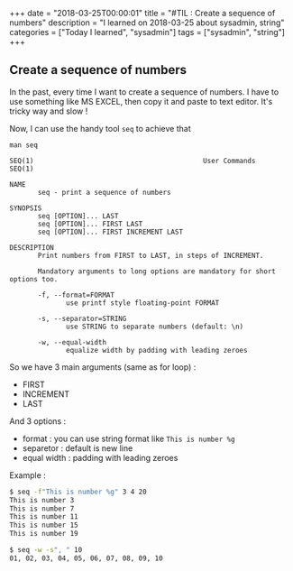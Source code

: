 +++
date = "2018-03-25T00:00:01"
title = "#TIL : Create a sequence of numbers"
description = "I learned on 2018-03-25 about sysadmin, string"
categories = ["Today I learned", "sysadmin"]
tags = ["sysadmin", "string"]
+++



## Create a sequence of numbers

In the past, every time I want to create a sequence of numbers. I have to use something like MS EXCEL, then copy it and paste to text editor. It's tricky way and slow !

Now, I can use the handy tool `seq` to achieve that

`man seq`

```
SEQ(1)                                          User Commands                                         SEQ(1)            

NAME                          
       seq - print a sequence of numbers                    

SYNOPSIS                      
       seq [OPTION]... LAST   
       seq [OPTION]... FIRST LAST                           
       seq [OPTION]... FIRST INCREMENT LAST                 

DESCRIPTION                   
       Print numbers from FIRST to LAST, in steps of INCREMENT.                                                         

       Mandatory arguments to long options are mandatory for short options too.                                         

       -f, --format=FORMAT    
              use printf style floating-point FORMAT        

       -s, --separator=STRING 
              use STRING to separate numbers (default: \n)  

       -w, --equal-width      
              equalize width by padding with leading zeroes
```

So we have 3 main arguments (same as for loop) :

- FIRST
- INCREMENT
- LAST

And 3 options :

- format : you can use string format like `This is number %g`
- separetor : default is new line
- equal width : padding with leading zeroes

Example :

```bash
$ seq -f"This is number %g" 3 4 20
This is number 3              
This is number 7              
This is number 11             
This is number 15             
This is number 19
```

```bash
$ seq -w -s", " 10
01, 02, 03, 04, 05, 06, 07, 08, 09, 10
```
